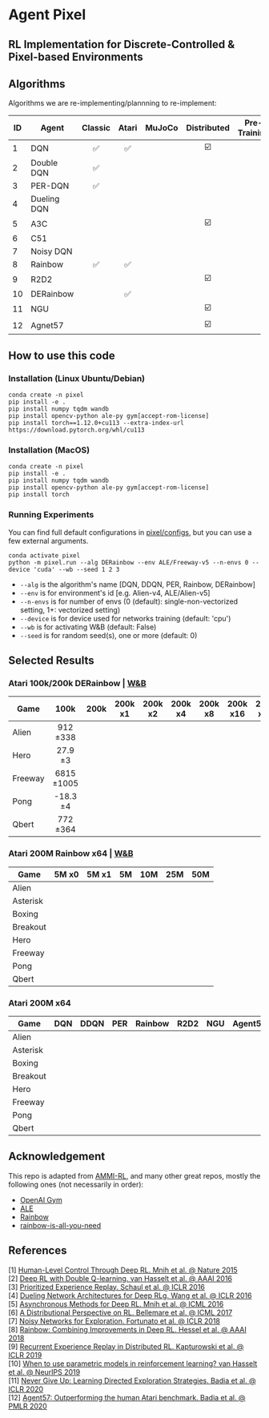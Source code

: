 # Agent Pixel

## RL Implementation for Discrete-Controlled & Pixel-based Environments

## Algorithms
Algorithms we are re-implementing/plannning to re-implement:

| ID | Agent | Classic | Atari | MuJoCo | Distributed | Pre-Training | SFs |
| --- | --- | :---: | :---: | :---: | :---: | :---: | :---: |
| 1 | DQN | ✅ | ✅ |  | ☑️ |  |  |
| 2 | Double DQN | ✅ |  |  |  |  |  |
| 3 | PER-DQN | ✅ |  |  |  |  |  |
| 4 | Dueling DQN |  |  |  |  |  |  |
| 5 | A3C |  |  |  | ☑️ |  |  |
| 6 | C51 |  |  |  |  |  |  |
| 7 | Noisy DQN |  |  |  |  |  |  |
| 8 | Rainbow | ✅ | ✅ |  |  |  |  |
| 9 | R2D2 |  |  |  | ☑️ |  |  |
| 10 | DERainbow |  | ✅ |  |  |  |  |
| 11 | NGU |  |  |  | ☑️ |  |  |
| 12 | Agnet57 |  |  |  | ☑️ |  |  |

## How to use this code
### Installation (Linux Ubuntu/Debian)
```
conda create -n pixel
pip install -e .
pip install numpy tqdm wandb
pip install opencv-python ale-py gym[accept-rom-license]
pip install torch==1.12.0+cu113 --extra-index-url https://download.pytorch.org/whl/cu113
```

### Installation (MacOS)
```
conda create -n pixel
pip install -e .
pip install numpy tqdm wandb
pip install opencv-python ale-py gym[accept-rom-license]
pip install torch
```

### Running Experiments
You can find full default configurations in [pixel/configs](https://github.com/RamiSketcher/AgentPixel/tree/main/pixel/configs), but you can use a few external arguments.
```
conda activate pixel
python -m pixel.run --alg DERainbow --env ALE/Freeway-v5 --n-envs 0 --device 'cuda' --wb --seed 1 2 3
```
* ```--alg``` is the algorithm's name [DQN, DDQN, PER, Rainbow, DERainbow]
* ```--env``` is for environment's id [e.g. Alien-v4, ALE/Alien-v5]
* ```--n-envs``` is for number of envs (0 (default): single-non-vectorized setting, 1+: vectorized setting)
* ```--device``` is for device used for networks training (default: 'cpu')
* ```--wb``` is for activating W&B (default: False)
* ```--seed``` is for random seed(s), one or more (default: 0)

## Selected Results
### Atari 100k/200k DERainbow | [W&B](https://wandb.ai/rami-ahmed/ATARI-100-200K?workspace=user-rami-ahmed)
| Game | 100k | 200k | 200k x1 | 200k x2 | 200k x4 | 200k x8 | 200k x16 | 200k x64 |
| --- | :---: | :---: | :---: | :---: | :---: | :---: | :---: | :---: |
| Alien | 912 ±338 |  |  |  |  |  |  |  |
| Hero | 27.9 ±3 |  |  |  |  |  |  |  |
| Freeway | 6815 ±1005 |  |  |  |  |  |  |  |
| Pong | -18.3 ±4 |  |  |  |  |  |  |  |
| Qbert | 772 ±364 |  |  |  |  |  |  |  |

### Atari 200M Rainbow x64 | [W&B](https://)
| Game | 5M x0 | 5M x1 | 5M | 10M | 25M | 50M |
| --- | :---: | :---: | :---: | :---: | :---: | :---: |
| Alien |  |  |  |  |  |  |
| Asterisk |  |  |  |  |  |  |
| Boxing |  |  |  |  |  |  |
| Breakout |  |  |  |  |  |  |
| Hero |  |  |  |  |  |  |
| Freeway |  |  |  |  |  |  |
| Pong |  |  |  |  |  |  |
| Qbert |  |  |  |  |  |  |

### Atari 200M x64
| Game | DQN | DDQN | PER | Rainbow | R2D2 | NGU | Agent57 |
| --- | :---: | :---: | :---: | :---: | :---: | :---: | :---: |
| Alien |  |  |  |  |  |  |  |
| Asterisk |  |  |  |  |  |  |  |
| Boxing |  |  |  |  |  |  |  |
| Breakout |  |  |  |  |  |  |  |
| Hero |  |  |  |  |  |  |  |
| Freeway |  |  |  |  |  |  |  |
| Pong |  |  |  |  |  |  |  |
| Qbert |  |  |  |  |  |  |  |


## Acknowledgement
This repo is adapted from [AMMI-RL](https://github.com/RamiSketcher/AMMI-RL), and many other great repos, mostly the following ones (not necessarily in order):
- [OpenAI Gym](https://github.com/openai/gym)
- [ALE](https://github.com/mgbellemare/Arcade-Learning-Environment)
- [Rainbow](https://github.com/Kaixhin/Rainbow)
- [rainbow-is-all-you-need](https://github.com/Curt-Park/rainbow-is-all-you-need/)

## References 

[1] [Human-Level Control Through Deep RL. Mnih et al. @ Nature 2015](https://www.nature.com/articles/nature14236)  
[2] [Deep RL with Double Q-learning. van Hasselt et al. @ AAAI 2016](https://arxiv.org/abs/1509.06461)  
[3] [Prioritized Experience Replay. Schaul et al. @ ICLR 2016](https://arxiv.org/abs/1511.05952?context=cs)  
[4] [Dueling Network Architectures for Deep RLg. Wang et al. @ ICLR 2016](https://arxiv.org/abs/1511.06581)  
[5] [Asynchronous Methods for Deep RL. Mnih et al. @ ICML 2016](https://arxiv.org/abs/1602.01783)  
[6] [A Distributional Perspective on RL. Bellemare et al. @ ICML 2017](https://arxiv.org/abs/1707.06887)  
[7] [Noisy Networks for Exploration. Fortunato et al. @ ICLR 2018](https://arxiv.org/abs/1706.10295)  
[8] [Rainbow: Combining Improvements in Deep RL. Hessel et al. @ AAAI 2018](https://arxiv.org/abs/1710.02298)  
[9] [Recurrent Experience Replay in Distributed RL. Kapturowski et al. @ ICLR 2019](https://www.deepmind.com/publications/recurrent-experience-replay-in-distributed-reinforcement-learning)  
[10] [When to use parametric models in reinforcement learning? van Hasselt et al. @ NeurIPS 2019](https://arxiv.org/abs/1906.05243)  
[11] [Never Give Up: Learning Directed Exploration Strategies. Badia et al. @ ICLR 2020](https://arxiv.org/abs/2002.06038)  
[12] [Agent57: Outperforming the human Atari benchmark. Badia et al. @ PMLR 2020](https://arxiv.org/abs/2003.13350)  
